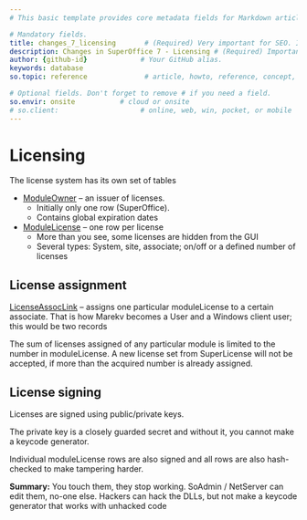 ```yaml
---
# This basic template provides core metadata fields for Markdown articles on docs.superoffice.com.

# Mandatory fields.
title: changes_7_licensing       # (Required) Very important for SEO. Intent in a unique string of 43-59 chars including spaces.
description: Changes in SuperOffice 7 - Licensing # (Required) Important for SEO. Recommended character length is 115-145 characters including spaces.
author: {github-id}             # Your GitHub alias.
keywords: database
so.topic: reference              # article, howto, reference, concept, guide

# Optional fields. Don't forget to remove # if you need a field.
so.envir: onsite           # cloud or onsite
# so.client:                    # online, web, win, pocket, or mobile
---
```


# Licensing

The license system has its own set of tables

* [ModuleOwner][1] – an issuer of licenses.
  * Initially only one row (SuperOffice).
  * Contains global expiration dates
* [ModuleLicense][2] – one row per license
  * More than you see, some licenses are hidden from the GUI
  * Several types: System, site, associate; on/off or a defined number of licenses

## License assignment

[LicenseAssocLink][3] – assigns one particular moduleLicense to a certain associate. That is how Marekv becomes a User and a Windows client user; this would be two records

The sum of licenses assigned of any particular module is limited to the number in moduleLicense.
A new license set from SuperLicense will not be accepted, if more than the acquired number is already assigned.

## License signing

Licenses are signed using public/private keys.

The private key is a closely guarded secret and without it, you cannot make a keycode generator.

Individual moduleLicense rows are also signed and all rows are also hash-checked to make tampering harder.

**Summary:** You touch them, they stop working. SoAdmin / NetServer can edit them, no-one else.
Hackers can hack the DLLs, but not make a keycode generator that works with unhacked code

<!-- Referenced links -->
[1]: ../../tables/ModuleOwner.md
[2]: ../../tables/ModuleLicense.md
[3]: ../../tables/LicenseAssocLink.md
